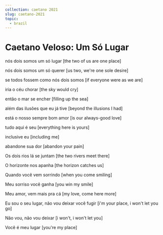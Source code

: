 ```yaml
---
collection: caetano 2021
slug: caetano-2021
topic:
  - brazil
---
```


# Caetano Veloso: Um Só Lugar

nós dois somos um só lugar
[the two of us are one place]

nós dois somos um só querer
[us two, we're one sole desire]

se todos fossem como nós dois somos
[if everyone were as we are]

iria o céu chorar
[the sky would cry]

então o mar se encher
[filling up the sea]

além das ilusões que eu já tive
[beyond the illusions I had]

está o nosso sempre bom amor
[is our always-good love]

tudo aqui é seu
[everything here is yours]

inclusive eu
[including me]

abandone sua dor
[abandon your pain]



Os dois rios lá se juntam
[the two rivers meet there]

O horizonte nos apanha
[the horizon catches us]

Quando você vem sorrindo
[when you come smiling]

Meu sorriso você ganha
[you win my smile]


Meu amor, vem mais pra cá
[my love, come here more]

Eu sou o seu lugar, não vou deixar você fugir
[i'm your place, i won't let you go]

Não vou, não vou deixar
[i won't, i won't let you]

Você é meu lugar
[you're my place]
